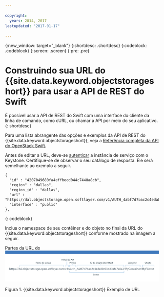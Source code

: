 ```yaml
---

copyright:
  years: 2014, 2017
lastupdated: "2017-01-17"

---
```

{:new_window: target="_blank"}
{:shortdesc: .shortdesc}
{:codeblock: .codeblock}
{:screen: .screen}
{:pre: .pre}


# Construindo sua URL do {{site.data.keyword.objectstorageshort}} para usar a API de REST do Swift

É possível usar a API de REST do Swift com uma interface do cliente da linha de comando, como cURL, ou chamar a API por meio do seu aplicativo.
{: shortdesc}


Para uma lista abrangente das opções e exemplos da API de REST do {{site.data.keyword.objectstorageshort}}, veja a [Referência completa da API do OpenStack Swift](http://developer.openstack.org/api-ref-objectstorage-v1.html).

Antes de editar a URL, deve-se [autenticar](/docs/services/ObjectStorage/os_authenticate.html) a instância de serviço com o Keystone. Certifique-se de observar o seu catálogo de resposta. Ele será semelhante ao exemplo a seguir.

```
{
  "id" : "4207049680fa4effbecd044c7448a8cb",
  "region" : "dallas",
  "region_id" : "dallas",
  "url" : "https://dal.objectstorage.open.softlayer.com/v1/AUTH_4abf7d7bac2c4eda89c03dd3afa7a0a3",
  "interface" : "public"
},
```
{: codeblock}


Inclua o namespace de seu contêiner e do objeto no final da URL do {{site.data.keyword.objectstorageshort}} conforme mostrado na imagem a seguir.

Partes da URL do ![{{site.data.keyword.objectstorageshort}} mostradas em uma imagem de exemplo](images/Swift_URL.png)

Figura 1. {{site.data.keyword.objectstorageshort}} Exemplo de URL
